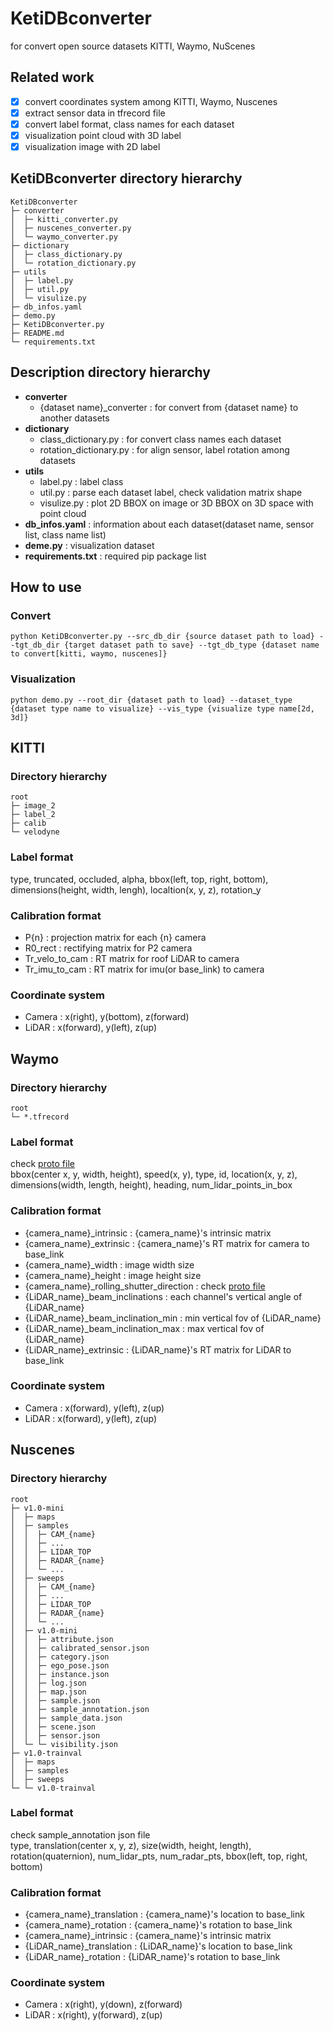 # KetiDBconverter
for convert open source datasets KITTI, Waymo, NuScenes

## Related work
- [x] convert coordinates system among KITTI, Waymo, Nuscenes
- [x] extract sensor data in tfrecord file
- [x] convert label format, class names for each dataset
- [x] visualization point cloud with 3D label
- [x] visualization image with 2D label

## KetiDBconverter directory hierarchy
```
KetiDBconverter
├─ converter
│  ├─ kitti_converter.py
│  ├─ nuscenes_converter.py
│  └─ waymo_converter.py
├─ dictionary
│  ├─ class_dictionary.py
│  └─ rotation_dictionary.py
├─ utils
│  ├─ label.py
│  ├─ util.py
│  └─ visulize.py
├─ db_infos.yaml
├─ demo.py
├─ KetiDBconverter.py
├─ README.md
└─ requirements.txt
```

## Description directory hierarchy
- **converter**
  - {dataset name}_converter : for convert from {dataset name} to another datasets
- **dictionary**
  - class_dictionary.py : for convert class names each dataset
  - rotation_dictionary.py : for align sensor, label rotation among datasets
- **utils**
  - label.py : label class
  - util.py : parse each dataset label, check validation matrix shape
  - visulize.py : plot 2D BBOX on image or 3D BBOX on 3D space with point cloud
- **db_infos.yaml** : information about each dataset(dataset name, sensor list, class name list)
- **deme.py** : visualization dataset
- **requirements.txt** : required pip package list

## How to use
### Convert
```
python KetiDBconverter.py --src_db_dir {source dataset path to load} --tgt_db_dir {target dataset path to save} --tgt_db_type {dataset name to convert[kitti, waymo, nuscenes]}
```
### Visualization
```
python demo.py --root_dir {dataset path to load} --dataset_type {dataset type name to visualize} --vis_type {visualize type name[2d, 3d]}
```

## KITTI

### Directory hierarchy
```
root
├─ image_2
├─ label_2
├─ calib
└─ velodyne
```
### Label format
type, truncated, occluded, alpha, bbox(left, top, right, bottom), dimensions(height, width, lengh), localtion(x, y, z), rotation_y
### Calibration format
- P{n} : projection matrix for each {n} camera
- R0_rect : rectifying matrix for P2 camera
- Tr_velo_to_cam : RT matrix for roof LiDAR to camera
- Tr_imu_to_cam : RT matrix for imu(or base_link) to camera
### Coordinate system
- Camera : x(right), y(bottom), z(forward)
- LiDAR : x(forward), y(left), z(up)

## Waymo
### Directory hierarchy
```
root
└─ *.tfrecord
```
### Label format
check [proto file](https://github.com/waymo-research/waymo-open-dataset/blob/master/waymo_open_dataset/label.proto)<br />
bbox(center x, y, width, height), speed(x, y), type, id, location(x, y, z), dimensions(width, length, height), heading, num_lidar_points_in_box
### Calibration format
- {camera_name}_intrinsic : {camera_name}'s intrinsic matrix
- {camera_name}_extrinsic : {camera_name}'s RT matrix for camera to base_link
- {camera_name}_width : image width size
- {camera_name}_height : image height size
- {camera_name}_rolling_shutter_direction : check [proto file](https://github.com/waymo-research/waymo-open-dataset/blob/17f070076dad149766357b31e25d27cf8b5da6ac/waymo_open_dataset/dataset.proto#L109)
- {LiDAR_name}_beam_inclinations : each channel's vertical angle of {LiDAR_name}
- {LiDAR_name}_beam_inclination_min : min vertical fov of {LiDAR_name}
- {LiDAR_name}_beam_inclination_max : max vertical fov of {LiDAR_name}
- {LiDAR_name}_extrinsic : {LiDAR_name}'s RT matrix for LiDAR to base_link
### Coordinate system
- Camera : x(forward), y(left), z(up)
- LiDAR : x(forward), y(left), z(up)

## Nuscenes
### Directory hierarchy
```
root
├─ v1.0-mini
│  ├─ maps
│  ├─ samples
│  │  ├─ CAM_{name}
│  │  ├─ ...
│  │  ├─ LIDAR_TOP
│  │  ├─ RADAR_{name}
│  │  └─ ...
│  ├─ sweeps
│  │  ├─ CAM_{name}
│  │  ├─ ...
│  │  ├─ LIDAR_TOP
│  │  ├─ RADAR_{name}
│  │  └─ ...
│  ├─ v1.0-mini
│  │  ├─ attribute.json
│  │  ├─ calibrated_sensor.json
│  │  ├─ category.json
│  │  ├─ ego_pose.json
│  │  ├─ instance.json
│  │  ├─ log.json
│  │  ├─ map.json
│  │  ├─ sample.json
│  │  ├─ sample_annotation.json
│  │  ├─ sample_data.json
│  │  ├─ scene.json
│  │  ├─ sensor.json
│  └─ └─ visibility.json
├─ v1.0-trainval
│  ├─ maps
│  ├─ samples
│  ├─ sweeps
└─ └─ v1.0-trainval
```
### Label format
check sample_annotation json file<br />
type, translation(center x, y, z), size(width, height, length), rotation(quaternion), num_lidar_pts, num_radar_pts, bbox(left, top, right, bottom)
### Calibration format
- {camera_name}_translation : {camera_name}'s location to base_link
- {camera_name}_rotation : {camera_name}'s rotation to base_link
- {camera_name}_intrinsic : {camera_name}'s intrinsic matrix
- {LiDAR_name}_translation : {LiDAR_name}'s location to base_link
- {LiDAR_name}_rotation : {LiDAR_name}'s rotation to base_link
### Coordinate system
- Camera : x(right), y(down), z(forward)
- LiDAR : x(right), y(forward), z(up)